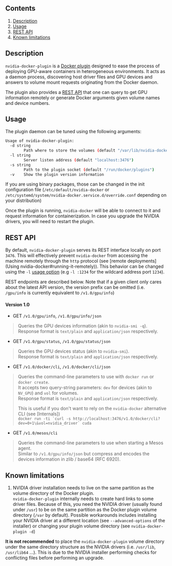 ## Contents
1. [Description](#description)
1. [Usage](#usage)
1. [REST API](#rest-api)
1. [Known limitations](#known-limitations)

## Description

`nvidia-docker-plugin` is a [Docker plugin](https://docs.docker.com/engine/extend/plugins/) designed to ease the process of deploying GPU-aware containers in heterogeneous environments. It acts as a daemon process, discovering host driver files and GPU devices and answers to volume mount requests originating from the Docker daemon.

The plugin also provides a [REST API](#rest-api) that one can query to get GPU information remotely or generate Docker arguments given volume names and device numbers.

## Usage

The plugin daemon can be tuned using the following arguments:  

```sh
Usage of nvidia-docker-plugin:
  -d string
    	Path where to store the volumes (default "/var/lib/nvidia-docker/volumes")
  -l string
    	Server listen address (default "localhost:3476")
  -s string
    	Path to the plugin socket (default "/run/docker/plugins")
  -v	Show the plugin version information
```

If you are using binary packages, those can be changed in the init configuration file (`/etc/default/nvidia-docker` or `/etc/systemd/system/nvidia-docker.service.d/override.conf` depending on your distribution)

Once the plugin is running, `nvidia-docker` will be able to connect to it and request information for containerization.
In case you upgrade the NVIDIA drivers, you will need to restart the plugin.

## REST API

By default, `nvidia-docker-plugin` serves its REST interface locally on port `3476`. This will effectively prevent `nvidia-docker` from accessing the machine remotely through the `http` protocol (see [remote deployments](Using nvidia-docker#running-it-remotely)). This behavior can be changed using the `-l` [usage option](#usage) (e.g `-l :1234` for the wildcard address port `1234`).

REST endpoints are described below. Note that if a given client only cares about the latest API version, the version prefix can be omitted (i.e. `/gpu/info` is currently equivalent to `/v1.0/gpu/info`)

#### Version 1.0

* GET `/v1.0/gpu/info`, `/v1.0/gpu/info/json` 
> Queries the GPU devices information (akin to `nvidia-smi -q`).  
> Response format is `text/plain` and `application/json` respectively.

* GET `/v1.0/gpu/status`, `/v1.0/gpu/status/json`
> Queries the GPU devices status (akin to `nvidia-smi`).  
> Response format is `text/plain` and `application/json` respectively.

* GET `/v1.0/docker/cli`, `/v1.0/docker/cli/json`
> Queries the command-line parameters to use with `docker run` or `docker create`.  
> It accepts two query-string parameters: `dev` for devices (akin to `NV_GPU`) and `vol` for volumes.  
> Response format is `text/plain` and `application/json` respectively.
>
> This is useful if you don't want to rely on the `nvidia-docker` alternative CLI (see [Internals])  
> ```docker run -ti `curl -s http://localhost:3476/v1.0/docker/cli?dev=0+1\&vol=nvidia_driver` cuda```

* GET `/v1.0/mesos/cli`
> Queries the command-line parameters to use when starting a Mesos agent.  
> Similar to `/v1.0/gpu/info/json` but compress and encodes the devices information in zlib / base64 (RFC 6920).

## Known limitations

1. NVIDIA driver installation needs to live on the same partition as the volume directory of the Docker plugin.  
`nvidia-docker-plugin` internally needs to create hard links to some driver files. Because of this, you need the NVIDIA driver (usually found under `/usr`) to be on the same partition as the Docker plugin volume directory (`/var` by default).
Possible workarounds includes installing your NVIDIA driver at a different location (see ``--advanced-options`` of the installer) or changing your plugin volume directory (see `nvidia-docker-plugin -d`)

**It is not recommended** to place the `nvidia-docker-plugin` volume directory under the same directory structure as the NVIDIA drivers (i.e. `/usr/lib`, `/usr/lib64` ...). This is due to the NVIDIA installer performing checks for conflicting files before performing an upgrade.